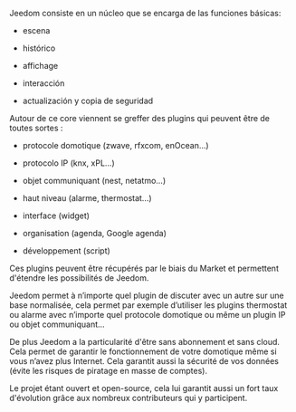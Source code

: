 Jeedom consiste en un núcleo que se encarga de las funciones básicas:

-   escena

-   histórico

-   affichage

-   interacción

-   actualización y copia de seguridad

Autour de ce core viennent se greffer des plugins qui peuvent être de toutes sortes :

-   protocole domotique (zwave, rfxcom, enOcean…)

-   protocolo IP (knx, xPL…)

-   objet communiquant (nest, netatmo…)

-   haut niveau (alarme, thermostat…)

-   interface (widget)

-   organisation (agenda, Google agenda)

-   développement (script)

Ces plugins peuvent être récupérés par le biais du Market et permettent d'étendre les possibilités de Jeedom.

Jeedom permet à n’importe quel plugin de discuter avec un autre sur une base normalisée, cela permet par exemple d’utiliser les plugins thermostat ou alarme avec n’importe quel protocole domotique ou même un plugin IP ou objet communiquant…

De plus Jeedom a la particularité d'être sans abonnement et sans cloud. Cela permet de garantir le fonctionnement de votre domotique même si vous n’avez plus Internet. Cela garantit aussi la sécurité de vos données (évite les risques de piratage en masse de comptes).

Le projet étant ouvert et open-source, cela lui garantit aussi un fort taux d'évolution grâce aux nombreux contributeurs qui y participent.

